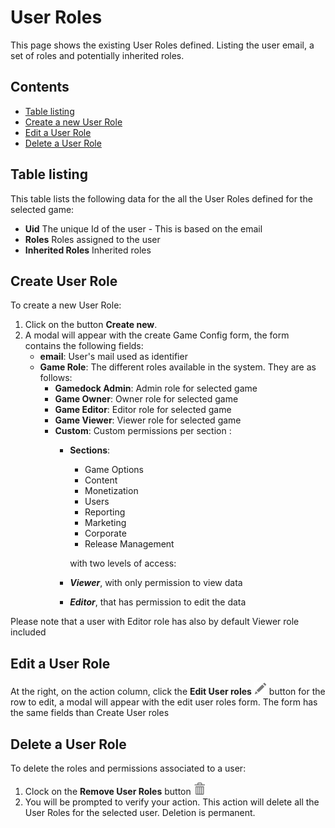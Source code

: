 # User Roles

This page shows the existing User Roles defined. Listing the user email, a set of roles and potentially inherited roles.


## Contents
- [Table listing](#table-listing)
- [Create a new User Role](#create-a-new-user-role)
- [Edit a User Role](#edit-a-user-role)
- [Delete a User Role](#delete-a-user-role)


## Table listing

This table lists the following data for the all the User Roles defined for the selected game:

- **Uid** The unique Id of the user - This is based on the email
- **Roles** Roles assigned to the user
- **Inherited Roles** Inherited roles

## Create User Role

To create a new User Role:

1. Click on the button **Create new**.
2. A modal will appear with the create Game Config form, the form contains the following fields:
    - **email**: User's mail used as identifier
    - **Game Role**: The different roles available in the system. They are as follows:
      - **Gamedock Admin**: Admin role for selected game
      - **Game Owner**: Owner role for selected game
      - **Game Editor**: Editor role for selected game
      - **Game Viewer**: Viewer role for selected game
      - **Custom**: Custom permissions per section :
          - **Sections**:
            - Game Options
            - Content
            - Monetization
            - Users
            - Reporting
            - Marketing
            - Corporate
            - Release Management

            with two levels of access: 
        - ***Viewer***, with only permission to view data
        - ***Editor***, that has permission to edit the data

Please note that a user with Editor role has also by default Viewer role included

## Edit a User Role

At the right, on the action column, click the **Edit User roles** ![pencil](https://github.com/azerion/gamedock-sdk/raw/master/docs/console/_images/pencil.png) button for the row to edit, a modal will appear with the edit user roles form. The form has the same fields than Create User roles

## Delete a User Role

To delete the roles and permissions associated to a user:
1. Clock on the **Remove User Roles** button ![trash](https://github.com/azerion/gamedock-sdk/raw/master/docs/console/_images/trash.png) 
2. You will be prompted to verify your action.
This action will delete all the User Roles for the selected user. Deletion is permanent.
